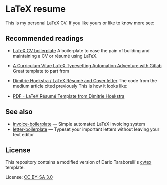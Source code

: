 # LaTeX resume
This is my personal LaTeX CV. If you like yours or like to know more see:


## Recommended readings

- [LaTeX CV boilerplate](https://github.com/mrzool/cv-boilerplate) A boilerplate to ease the pain of building and maintaining a CV or résumé using LaTeX.
- [A Curriculum Vitae LaTeX Typesetting Automation Adventure with Gitlab](https://medium.com/@dimitrieh/a-curriculum-vitae-latex-typesetting-automation-adventure-with-gitlab-6ac233c0b66b#.c8qgv24e8) Great template to part from
- [Dimitrie Hoekstra / LaTeX Résumé and Cover letter](https://gitlab.com/dimitrieh/curriculumvitae-ci-boilerplate/tree/master) The code from the medium article cited previously
This is how it looks like: 

- [ PDF - LaTeX Résumé Template from Dimitrie Hoekstra](http://dimitrieh.gitlab.io/curriculumvitae-ci-boilerplate/FriedrichNietzscheCV_A.pdf)

## See also

- [invoice-boilerplate](https://github.com/mrzool/invoice-boilerplate) — Simple automated LaTeX invoicing system
- [letter-boilerplate](https://github.com/mrzool/letter-boilerplate) — Typeset your important letters without leaving your text editor

## License

This repository contains a modified version of Dario Taraborelli's [cvtex](https://github.com/dartar/cvtex) template.

License: [CC BY-SA 3.0](http://creativecommons.org/licenses/by-sa/3.0/)
